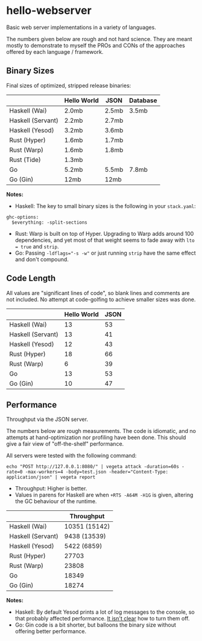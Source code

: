 # hello-webserver

Basic web server implementations in a variety of languages.

The numbers given below are rough and not hard science. They are meant mostly to
demonstrate to myself the PROs and CONs of the approaches offered by each
language / framework.

## Binary Sizes

Final sizes of optimized, stripped release binaries:

|                   | Hello World | JSON  | Database |
|-------------------|-------------|-------|----------|
| Haskell (Wai)     | 2.0mb       | 2.5mb | 3.5mb    |
| Haskell (Servant) | 2.2mb       | 2.7mb |          |
| Haskell (Yesod)   | 3.2mb       | 3.6mb |          |
| Rust (Hyper)      | 1.6mb       | 1.7mb |          |
| Rust (Warp)       | 1.6mb       | 1.8mb |          |
| Rust (Tide)       | 1.3mb       |       |          |
| Go                | 5.2mb       | 5.5mb | 7.8mb    |
| Go (Gin)          | 12mb        | 12mb  |          |

**Notes:**

- Haskell: The key to small binary sizes is the following in your `stack.yaml`:
```
ghc-options:
  $everything: -split-sections
```
- Rust: Warp is built on top of Hyper. Upgrading to Warp adds around 100
  dependencies, and yet most of that weight seems to fade away with `lto = true`
  and `strip`.
- Go: Passing `-ldflags="-s -w"` or just running `strip` have the same effect
  and don't compound.

## Code Length

All values are "significant lines of code", so blank lines and comments are not
included. No attempt at code-golfing to achieve smaller sizes was done.

|                   | Hello World | JSON |
|-------------------|-------------|------|
| Haskell (Wai)     |          13 |   53 |
| Haskell (Servant) |          13 |   41 |
| Haskell (Yesod)   |          12 |   43 |
| Rust (Hyper)      |          18 |   66 |
| Rust (Warp)       |           6 |   39 |
| Go                |          13 |   53 |
| Go (Gin)          |          10 |   47 |

## Performance

Throughput via the JSON server.

The numbers below are rough measurements. The code is idiomatic, and no attempts
at hand-optimization nor profiling have been done. This should give a fair view
of "off-the-shelf" performance.

All servers were tested with the following command:

```
echo "POST http://127.0.0.1:8080/" | vegeta attack -duration=60s -rate=0 -max-workers=4 -body=test.json -header="Content-Type: application/json" | vegeta report
```

- Throughput: Higher is better.
- Values in parens for Haskell are when `+RTS -A64M -H1G` is given, altering the
  GC behaviour of the runtime.

|                   |    Throughput |
|-------------------|---------------|
| Haskell (Wai)     | 10351 (15142) |
| Haskell (Servant) |  9438 (13539) |
| Haskell (Yesod)   |   5422 (6859) |
| Rust (Hyper)      |         27703 |
| Rust (Warp)       |         23808 |
| Go                |         18349 |
| Go (Gin)          |         18274 |

**Notes:**

- Haskell: By default Yesod prints a lot of log messages to the console, so that
  probably affected performance. [It isn't
  clear](https://discourse.haskell.org/t/how-to-disable-logging-per-request-in-yesod/686)
  how to turn them off.
- Go: Gin code is a bit shorter, but balloons the binary size without offering
  better performance.
